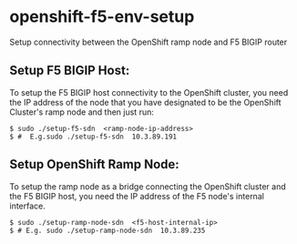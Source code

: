 # openshift-f5-env-setup
Setup connectivity between the OpenShift ramp node and F5 BIGIP router 


Setup F5 BIGIP Host:
--------------------
To setup the F5 BIGIP host connectivity to the OpenShift cluster, you need the IP address of the node that
you have designated to be the OpenShift Cluster's ramp node and then just run:

    $ sudo ./setup-f5-sdn  <ramp-node-ip-address>    
    $ #  E.g.sudo ./setup-f5-sdn  10.3.89.191
    

Setup OpenShift Ramp Node:
--------------------------
To setup the ramp node as a bridge connecting the OpenShift cluster and
the F5 BIGIP host, you need the IP address of the F5 node's internal
interface.

    $ sudo ./setup-ramp-node-sdn  <f5-host-internal-ip>
    $ # E.g. sudo ./setup-ramp-node-sdn  10.3.89.235

